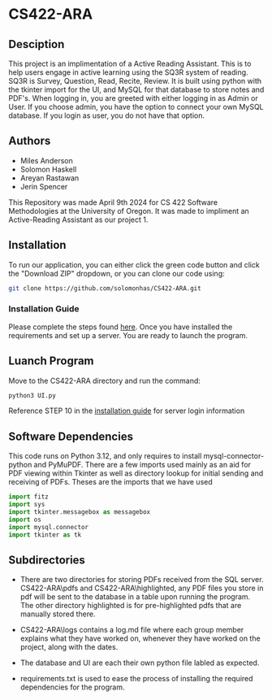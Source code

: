 # CS422-ARA

## Desciption
This project is an implimentation of a Active Reading Assistant. This is to help users engage in active learning using the SQ3R system of reading. SQ3R is Survey, Question, Read, Recite, Review. It is built using python with the tkinter import for the UI, and MySQL for that database to store notes and PDF's. When logging in, you are greeted with either logging in as Admin or User. If you choose admin, you have the option to connect your own MySQL database. If you login as user, you do not have that option.

## Authors
- Miles Anderson
- Solomon Haskell
- Areyan Rastawan
- Jerin Spencer

This Repository was made April 9th 2024 for CS 422 Software Methodologies at the University of Oregon. It was made to impliment an Active-Reading Assistant as our project 1.

## Installation
To run our application, you can either click the green code button and click the "Download ZIP" dropdown, or you can clone our code using:
```bash
git clone https://github.com/solomonhas/CS422-ARA.git
```
### Installation Guide
Please complete the steps found [here](https://github.com/solomonhas/CS422-ARA/blob/main/Installation.md). Once you have installed the requirements and set up a server. You are ready to launch the program.
## Luanch Program
Move to the CS422-ARA directory and run the command:
```bash
python3 UI.py
```
Reference STEP 10 in the [installation guide](https://github.com/solomonhas/CS422-ARA/blob/main/Installation.md) for server login information

## Software Dependencies
This code runs on Python 3.12, and only requires to install mysql-connector-python and PyMuPDF. There are a few imports used mainly as an aid for PDF viewing within Tkinter as well as directory lookup for initial sending and receiving of PDFs. Theses are the imports that we have used

```python
import fitz
import sys
import tkinter.messagebox as messagebox
import os
import mysql.connector
import tkinter as tk
```

## Subdirectories
- There are two directories for storing PDFs received from the SQL server. CS422-ARA\pdfs and CS422-ARA\highlighted, any PDF files you store in pdf will be sent to the database in a table upon running the program. The other directory highlighted is for pre-highlighted pdfs that are manually stored there.

- CS422-ARA\logs contains a log.md file where each group member explains what they have worked on, whenever they have worked on the project, along with the dates.

- The database and UI are each their own python file labled as expected.

- requirements.txt is used to ease the process of installing the required dependencies for the program.
